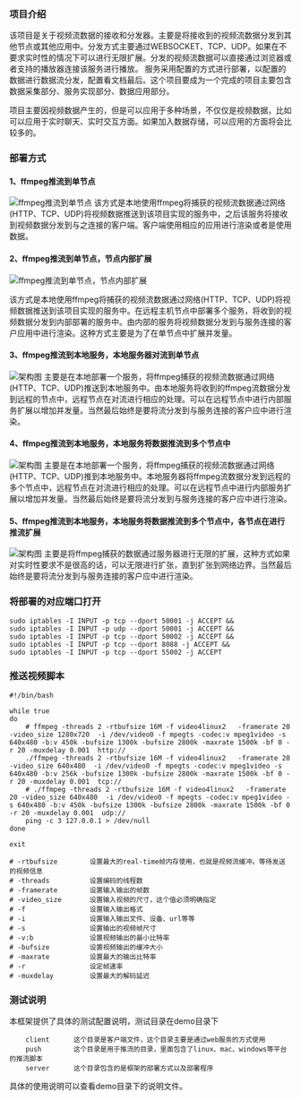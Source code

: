 ### 项目介绍
该项目是关于视频流数据的接收和分发器。主要是将接收到的视频流数据分发到其他节点或其他应用中。分发方式主要通过WEBSOCKET、TCP、UDP。如果在不要求实时性的情况下可以进行无限扩展。分发的视频流数据可以直接通过浏览器或者支持的播放器连接该服务进行播放。
服务采用配置的方式进行部署，以配置的数据进行数据流分发，配置看文档最后。这个项目要成为一个完成的项目主要包含数据采集部分、服务实现部分、数据应用部分。

项目主要因视频数据产生的，但是可以应用于多种场景，不仅仅是视频数据，比如可以应用于实时聊天、实时交互方面。如果加入数据存储，可以应用的方面将会比较多的。

### 部署方式
#### 1、ffmpeg推流到单节点
![ffmpeg推流到单节点](https://github.com/shockerjue/tsstream/blob/master/img/bushu1.png)
该方式是本地使用ffmpeg将捕获的视频流数据通过网络(HTTP、TCP、UDP)将视频数据推送到该项目实现的服务中，之后该服务将接收到视频数据分发到与之连接的客户端。客户端使用相应的应用进行渲染或者是使用数据。

#### 2、ffmpeg推流到单节点，节点内部扩展
![ffmpeg推流到单节点，节点内部扩展](https://github.com/shockerjue/tsstream/blob/master/img/bushu2.png)

该方式是本地使用ffmpeg将捕获的视频流数据通过网络(HTTP、TCP、UDP)将视频数据推送到该项目实现的服务中。在远程主机节点中部署多个服务，将收到的视频数据分发到内部部署的服务中。由内部的服务将视频数据分发到与服务连接的客户应用中进行渲染。这种方式主要是为了在单节点中扩展并发量。

#### 3、ffmpeg推流到本地服务，本地服务器对流到单节点
![架构图](https://github.com/shockerjue/tsstream/blob/master/img/bushu3.png)
主要是在本地部署一个服务，将ffmpeg捕获的视频流数据通过网络(HTTP、TCP、UDP)推送到本地服务中。由本地服务将收到的ffmpeg流数据分发到远程的节点中，远程节点在对流进行相应的处理。可以在远程节点中进行内部服务扩展以增加并发量。当然最后始终是要将流分发到与服务连接的客户应中进行渲染。

#### 4、ffmpeg推流到本地服务，本地服务将数据推流到多个节点中
![架构图](https://github.com/shockerjue/tsstream/blob/master/img/bushu4.png)
主要是在本地部署一个服务，将ffmpeg捕获的视频流数据通过网络(HTTP、TCP、UDP)推到本地服务中。本地服务器将ffmpeg流数据分发到远程的多个节点中，远程节点在对流进行相应的处理。可以在远程节点中进行内部服务扩展以增加并发量。当然最后始终是要将流分发到与服务连接的客户应中进行渲染。

#### 5、ffmpeg推流到本地服务，本地服务将数据推流到多个节点中，各节点在进行推流扩展
![架构图](https://github.com/shockerjue/tsstream/blob/master/img/bushu5.png)
主要是将ffmpeg捕获的数据通过服务器进行无限的扩展，这种方式如果对实时性要求不是很高的话，可以无限进行扩张，直到扩张到网络边界。当然最后始终是要将流分发到与服务连接的客户应中进行渲染。

### 将部署的对应端口打开
```
sudo iptables -I INPUT -p tcp --dport 50001 -j ACCEPT &&
sudo iptables -I INPUT -p udp --dport 50001 -j ACCEPT &&
sudo iptables -I INPUT -p tcp --dport 50002 -j ACCEPT &&
sudo iptables -I INPUT -p tcp --dport 8088 -j ACCEPT &&
sudo iptables -I INPUT -p tcp --dport 55002 -j ACCEPT 
```


### 推送视频脚本
```
#!/bin/bash

while true
do
    # ffmpeg -threads 2 -rtbufsize 16M -f video4linux2   -framerate 20 -video_size 1280x720  -i /dev/video0 -f mpegts -codec:v mpeg1video -s 640x480 -b:v 450k -bufsize 1300k -bufsize 2800k -maxrate 1500k -bf 0 -r 20 -muxdelay 0.001  http://
    ./ffmpeg -threads 2 -rtbufsize 16M -f video4linux2   -framerate 20 -video_size 640x480  -i /dev/video0 -f mpegts -codec:v mpeg1video -s 640x480 -b:v 256k -bufsize 1300k -bufsize 2800k -maxrate 1500k -bf 0 -r 20 -muxdelay 0.001  tcp://
    # ./ffmpeg -threads 2 -rtbufsize 16M -f video4linux2   -framerate 20 -video_size 640x480  -i /dev/video0 -f mpegts -codec:v mpeg1video -s 640x480 -b:v 450k -bufsize 1300k -bufsize 2800k -maxrate 1500k -bf 0 -r 20 -muxdelay 0.001  udp://
    ping -c 3 127.0.0.1 > /dev/null
done

exit

# -rtbufsize        设置最大的real-time帧内存使用，也就是视频流缓冲。等待发送的视频信息
# -threads          设置编码的线程数
# -framerate        设置输入输出的帧数 
# -video_size       设置输入视频的尺寸，这个值必须明确指定
# -f                设置输入输出格式
# -i                设置输入输出文件、设备、url等等
# -s                设置输出的视频帧尺寸
# -v:b              设置视频输出的最小比特率
# -bufsize          设置视频输出的缓冲大小  
# -maxrate          设置最大的输出比特率
# -r                设定帧速率
# -muxdelay         设置最大的解码延迟
```


### 测试说明
本框架提供了具体的测试配置说明，测试目录在demo目录下
```
    client      这个目录是客户端文件，这个目录主要是通过web服务的方式使用
    push        这个目录是用于推流的目录，里面包含了linux、mac、windows等平台的推流脚本
    server      这个目录包含的是框架的部署方式以及部署程序
```
具体的使用说明可以查看demo目录下的说明文件。